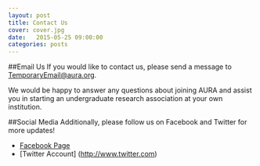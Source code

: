 ```yaml
---
layout: post
title: Contact Us
cover: cover.jpg
date:   2015-05-25 09:00:00
categories: posts
---
```


##Email Us
If you would like to contact us, please send a message to TemporaryEmail@aura.org.

We would be happy to answer any questions about joining AURA and assist you in starting an undergraduate research association at your own institution. 


##Social Media
Additionally, please follow us on Facebook and Twitter for more updates!

 - [Facebook Page](http://www.facebook.com)
 - [Twitter Account] (http://www.twitter.com)


